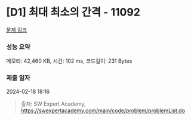 # [D1] 최대 최소의 간격 - 11092 

[문제 링크](https://swexpertacademy.com/main/code/problem/problemDetail.do?contestProbId=AXYEGnBq6h0DFAST) 

### 성능 요약

메모리: 42,460 KB, 시간: 102 ms, 코드길이: 231 Bytes

### 제출 일자

2024-02-18 18:16



> 출처: SW Expert Academy, https://swexpertacademy.com/main/code/problem/problemList.do